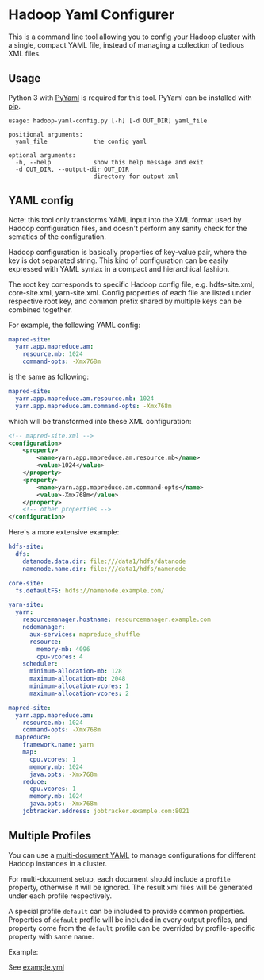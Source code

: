 

Hadoop Yaml Configurer
======================

This is a command line tool allowing you to config your Hadoop cluster with a single, compact YAML file, instead of managing a collection of tedious XML files.

Usage
-----

Python 3 with [PyYaml](http://pyyaml.org) is required for this tool. PyYaml can be installed with [pip](https://pip.pypa.io/).

```
usage: hadoop-yaml-config.py [-h] [-d OUT_DIR] yaml_file

positional arguments:
  yaml_file             the config yaml

optional arguments:
  -h, --help            show this help message and exit
  -d OUT_DIR, --output-dir OUT_DIR
                        directory for output xml
```


YAML config
-----------

Note: this tool only transforms YAML input into the XML format used by Hadoop configuration files, and doesn't perform any sanity check for the sematics of the configuration.

Hadoop configuration is basically properties of key-value pair, where the key is dot separated string. This kind of configuration can be easily expressed with YAML syntax in a compact and hierarchical fashion.

The root key corresponds to specific Hadoop config file, e.g. hdfs-site.xml, core-site.xml, yarn-site.xml. Config properties of each file are listed under respective root key, and common prefix shared by multiple keys can be combined together.

For example, the following YAML config:

```yaml
mapred-site:
  yarn.app.mapreduce.am:
    resource.mb: 1024
    command-opts: -Xmx768m
```

is the same as following:

```yaml
mapred-site:
  yarn.app.mapreduce.am.resource.mb: 1024
  yarn.app.mapreduce.am.command-opts: -Xmx768m
```

which will be transformed into these XML configuration:

```xml
<!-- mapred-site.xml -->
<configuration>
    <property>
        <name>yarn.app.mapreduce.am.resource.mb</name>
        <value>1024</value>
    </property>
    <property>
        <name>yarn.app.mapreduce.am.command-opts</name>
        <value>-Xmx768m</value>
    </property>
    <!-- other properties -->
</configuration>
```


Here's a more extensive example:

```yaml
hdfs-site:
  dfs:
    datanode.data.dir: file:///data1/hdfs/datanode
    namenode.name.dir: file:///data1/hdfs/namenode

core-site:
  fs.defaultFS: hdfs://namenode.example.com/

yarn-site:
  yarn:
    resourcemanager.hostname: resourcemanager.example.com
    nodemanager:
      aux-services: mapreduce_shuffle
      resource:
        memory-mb: 4096
        cpu-vcores: 4
    scheduler:
      minimum-allocation-mb: 128
      maximum-allocation-mb: 2048
      minimum-allocation-vcores: 1
      maximum-allocation-vcores: 2

mapred-site:
  yarn.app.mapreduce.am:
    resource.mb: 1024
    command-opts: -Xmx768m
  mapreduce:
    framework.name: yarn
    map:
      cpu.vcores: 1
      memory.mb: 1024
      java.opts: -Xmx768m
    reduce:
      cpu.vcores: 1
      memory.mb: 1024
      java.opts: -Xmx768m
    jobtracker.address: jobtracker.example.com:8021
```


Multiple Profiles
-----------------

You can use a [multi-document YAML](http://pyyaml.org/wiki/PyYAMLDocumentation#Documents) to manage configurations for different Hadoop instances in a cluster.

For multi-document setup, each document should include a `profile` property, otherwise it will be ignored. The result xml files will be generated under each profile respectively.

A special profile `default` can be included to provide common properties. Properties of `default` profile will be included in every output profiles, and property come from the `default` profile can be overrided by profile-specific property with same name.

Example:

See [example.yml]()

